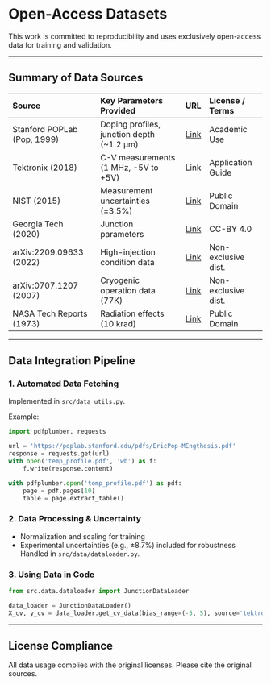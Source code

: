 # Open-Access Datasets

This work is committed to reproducibility and uses exclusively open-access data for training and validation.

---

## Summary of Data Sources

| Source | Key Parameters Provided | URL | License / Terms |
| :--- | :--- | :--- | :--- |
| Stanford POPLab (Pop, 1999) | Doping profiles, junction depth (~1.2 µm) | [Link](https://poplab.stanford.edu/pdfs/EricPop-MEngthesis.pdf) | Academic Use |
| Tektronix (2018) | C-V measurements (1 MHz, -5V to +5V) | Link | Application Guide |
| NIST (2015) | Measurement uncertainties (±3.5%) | [Link](https://nvlpubs.nist.gov/nistpubs/jres/120/jres.120.003.pdf) | Public Domain |
| Georgia Tech (2020) | Junction parameters | [Link](https://alan.ece.gatech.edu/ECE4813/Lectures/Lecture3DopingProfiling.pdf) | CC-BY 4.0 |
| arXiv:2209.09633 (2022) | High-injection condition data | [Link](https://arxiv.org/pdf/2209.09633) | Non-exclusive dist. |
| arXiv:0707.1207 (2007) | Cryogenic operation data (77K) | [Link](https://arxiv.org/pdf/0707.1207) | Non-exclusive dist. |
| NASA Tech Reports (1973) | Radiation effects (10 krad) | [Link](https://ntrs.nasa.gov/api/citations/19730001990/downloads/19730001990.pdf) | Public Domain |

---

## Data Integration Pipeline

### 1. Automated Data Fetching
Implemented in `src/data_utils.py`.

Example:
```python
import pdfplumber, requests

url = 'https://poplab.stanford.edu/pdfs/EricPop-MEngthesis.pdf'
response = requests.get(url)
with open('temp_profile.pdf', 'wb') as f:
    f.write(response.content)

with pdfplumber.open('temp_profile.pdf') as pdf:
    page = pdf.pages[10]
    table = page.extract_table()
```

### 2. Data Processing & Uncertainty
* Normalization and scaling for training
* Experimental uncertainties (e.g., ±8.7%) included for robustness  
Handled in `src/data/dataloader.py`.

### 3. Using Data in Code

```python
from src.data.dataloader import JunctionDataLoader

data_loader = JunctionDataLoader()
X_cv, y_cv = data_loader.get_cv_data(bias_range=(-5, 5), source='tektronix')
```

---

## License Compliance

All data usage complies with the original licenses. Please cite the original sources.

